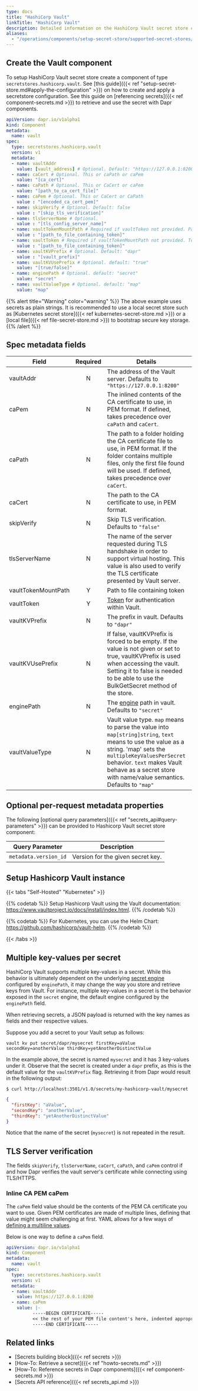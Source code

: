 ```yaml
---
type: docs
title: "HashiCorp Vault"
linkTitle: "HashiCorp Vault"
description: Detailed information on the HashiCorp Vault secret store component
aliases:
  - "/operations/components/setup-secret-store/supported-secret-stores/hashicorp-vault/"
---
```


## Create the Vault component

To setup HashiCorp Vault secret store create a component of type `secretstores.hashicorp.vault`. See [this guide]({{< ref "setup-secret-store.md#apply-the-configuration" >}}) on how to create and apply a secretstore configuration. See this guide on [referencing secrets]({{< ref component-secrets.md >}}) to retrieve and use the secret with Dapr components.

```yaml
apiVersion: dapr.io/v1alpha1
kind: Component
metadata:
  name: vault
spec:
  type: secretstores.hashicorp.vault
  version: v1
  metadata:
  - name: vaultAddr
    value: [vault_address] # Optional. Default: "https://127.0.0.1:8200"
  - name: caCert # Optional. This or caPath or caPem
    value: "[ca_cert]"
  - name: caPath # Optional. This or CaCert or caPem
    value: "[path_to_ca_cert_file]"
  - name: caPem # Optional. This or CaCert or CaPath
    value : "[encoded_ca_cert_pem]"
  - name: skipVerify # Optional. Default: false
    value : "[skip_tls_verification]"
  - name: tlsServerName # Optional.
    value : "[tls_config_server_name]"
  - name: vaultTokenMountPath # Required if vaultToken not provided. Path to token file.
    value : "[path_to_file_containing_token]"
  - name: vaultToken # Required if vaultTokenMountPath not provided. Token value.
    value : "[path_to_file_containing_token]"
  - name: vaultKVPrefix # Optional. Default: "dapr"
    value : "[vault_prefix]"
  - name: vaultKVUsePrefix # Optional. default: "true"
    value: "[true/false]"
  - name: enginePath # Optional. default: "secret"
    value: "secret"
  - name: vaultValueType # Optional. default: "map"
    value: "map"
```
{{% alert title="Warning" color="warning" %}}
The above example uses secrets as plain strings. It is recommended to use a local secret store such as [Kubernetes secret store]({{< ref kubernetes-secret-store.md >}}) or a [local file]({{< ref file-secret-store.md >}}) to bootstrap secure key storage.
{{% /alert %}}

## Spec metadata fields

| Field              | Required | Details                        | Example             |
|--------------------|:--------:|--------------------------------|---------------------|
| vaultAddr      | N | The address of the Vault server. Defaults to `"https://127.0.0.1:8200"` | `"https://127.0.0.1:8200"` |
| caPem | N | The inlined contents of the CA certificate to use, in PEM format. If defined, takes precedence over `caPath` and `caCert`.  | See below |
| caPath | N | The path to a folder holding the CA certificate file to use, in PEM format. If the folder contains multiple files, only the first file found will be used. If defined, takes precedence over `caCert`.  |  `"path/to/cacert/holding/folder"` |
| caCert | N | The path to the CA certificate to use, in PEM format. | `""path/to/cacert.pem"` |
| skipVerify | N | Skip TLS verification. Defaults to `"false"` | `"true"`, `"false"` |
| tlsServerName | N | The name of the server requested during TLS handshake in order to support virtual hosting. This value is also used to verify the TLS certificate presented by Vault server. | `"tls-server"` |
| vaultTokenMountPath | Y | Path to file containing token | `"path/to/file"` |
| vaultToken | Y | [Token](https://learn.hashicorp.com/tutorials/vault/tokens) for authentication within Vault.  | `"tokenValue"` |
| vaultKVPrefix | N | The prefix in vault. Defaults to `"dapr"` | `"dapr"`, `"myprefix"` |
| vaultKVUsePrefix | N | If false, vaultKVPrefix is forced to be empty. If the value is not given or set to true, vaultKVPrefix is used when accessing the vault. Setting it to false is needed to be able to use the BulkGetSecret method of the store.  | `"true"`, `"false"` |
| enginePath | N | The [engine](https://www.vaultproject.io/api-docs/secret/kv/kv-v2) path in vault. Defaults to `"secret"` | `"kv"`, `"any"` |
| vaultValueType | N | Vault value type. `map` means to parse the value into `map[string]string`, `text` means to use the value as a string. 'map' sets the `multipleKeyValuesPerSecret` behavior. `text` makes Vault behave as a secret store with name/value semantics.  Defaults to `"map"` | `"map"`, `"text"` |

## Optional per-request metadata properties

The following [optional query parameters]({{< ref "secrets_api#query-parameters" >}}) can be provided to Hashicorp Vault secret store component:

Query Parameter | Description
--------- | -----------
`metadata.version_id` | Version for the given secret key.

## Setup Hashicorp Vault instance

{{< tabs "Self-Hosted" "Kubernetes" >}}

{{% codetab %}}
Setup Hashicorp Vault using the Vault documentation: https://www.vaultproject.io/docs/install/index.html.
{{% /codetab %}}

{{% codetab %}}
For Kubernetes, you can use the Helm Chart: <https://github.com/hashicorp/vault-helm>.
{{% /codetab %}}

{{< /tabs >}}


## Multiple key-values per secret

HashiCorp Vault supports multiple key-values in a secret. While this behavior is ultimately dependent on the underlying [secret engine](https://www.vaultproject.io/docs/secrets#secrets-engines) configured by `enginePath`, it may change the way you store and retrieve keys from Vault. For instance, multiple key-values in a secret is the behavior exposed in the `secret` engine, the default engine configured by the `enginePath` field.

When retrieving secrets, a JSON payload is returned with the key names as fields and their respective values.

Suppose you add a secret to your Vault setup as follows:

```shell
vault kv put secret/dapr/mysecret firstKey=aValue secondKey=anotherValue thirdKey=yetAnotherDistinctValue
```

In the example above, the secret is named `mysecret` and it has 3 key-values under it. 
Observe that the secret is created under a `dapr` prefix, as this is the default value for the `vaultKVPrefix` flag.
Retrieving it from Dapr would result in the following output:

```shell
$ curl http://localhost:3501/v1.0/secrets/my-hashicorp-vault/mysecret
```

```json
{
  "firstKey": "aValue",
  "secondKey": "anotherValue",
  "thirdKey": "yetAnotherDistinctValue"
}
```

Notice that the name of the secret (`mysecret`) is not repeated in the result.


## TLS Server verification 

The fields `skipVerify`, `tlsServerName`, `caCert`, `caPath`, and `caPem` control if and how Dapr verifies the vault server's certificate while connecting using TLS/HTTPS.

### Inline CA PEM caPem

The `caPem` field value should be the contents of the PEM CA certificate you want to use. Given PEM certificates are made of multiple lines, defining that value might seem challenging at first. YAML allows for a few ways of [defining a multiline values](https://yaml-multiline.info/).

Below is one way to define a `caPem` field.

```yaml
apiVersion: dapr.io/v1alpha1
kind: Component
metadata:
  name: vault
spec:
  type: secretstores.hashicorp.vault
  version: v1
  metadata:
  - name: vaultAddr
    value: https://127.0.0.1:8200
  - name: caPem
    value: |-
          -----BEGIN CERTIFICATE-----
          << the rest of your PEM file content's here, indented appropriately. >>
          -----END CERTIFICATE-----
```

## Related links
- [Secrets building block]({{< ref secrets >}})
- [How-To: Retrieve a secret]({{< ref "howto-secrets.md" >}})
- [How-To: Reference secrets in Dapr components]({{< ref component-secrets.md >}})
- [Secrets API reference]({{< ref secrets_api.md >}})
